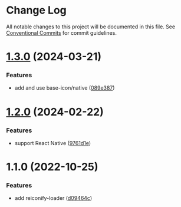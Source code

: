 # Change Log

All notable changes to this project will be documented in this file.
See [Conventional Commits](https://conventionalcommits.org) for commit guidelines.

# [1.3.0](https://github.com/ambar/reiconify/compare/reiconify-loader@1.2.0...reiconify-loader@1.3.0) (2024-03-21)


### Features

* add and use base-icon/native ([089e387](https://github.com/ambar/reiconify/commit/089e38762874ed824c6593d092747fa2b0edf878))





# [1.2.0](https://github.com/ambar/reiconify/compare/reiconify-loader@1.1.0...reiconify-loader@1.2.0) (2024-02-22)


### Features

* support React Native ([9761d1e](https://github.com/ambar/reiconify/commit/9761d1e0adfafe209679f34c52a66a387ee6e90c))





# 1.1.0 (2022-10-25)

### Features

- add reiconify-loader ([d09464c](https://github.com/ambar/reiconify/commit/d09464cab4df643c7b802476af9eb3a2c6e9c713))
